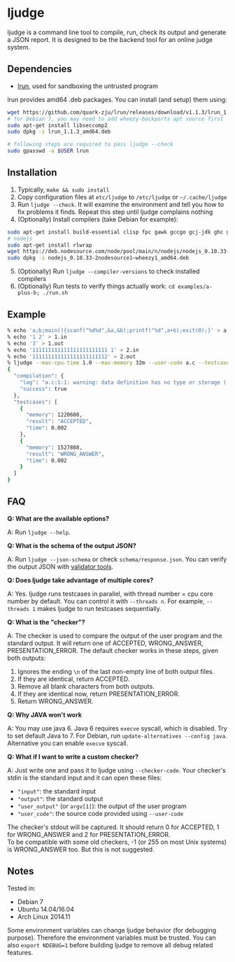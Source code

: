 ljudge
======

ljudge is a command line tool to compile, run, check its output and generate a JSON report. It is designed to be the backend tool for an online judge system.

Dependencies
------------
* [lrun](https://github.com/quark-zju/lrun), used for sandboxing the untrusted program

lrun provides amd64 .deb packages. You can install (and setup) them using:

```bash
wget https://github.com/quark-zju/lrun/releases/download/v1.1.3/lrun_1.1.3_amd64.deb
# for Debian 7, you may need to add wheezy-backports apt source first
sudo apt-get install libseccomp2
sudo dpkg -i lrun_1.1.3_amd64.deb

# following steps are required to pass ljudge --check
sudo gpasswd -a $USER lrun
```

Installation
------------
1. Typically, `make && sudo install`
2. Copy configuration files at `etc/ljudge` to `/etc/ljudge` or `~/.cache/ljudge`
3. Run `ljudge --check`. It will examine the environment and tell you how to fix problems it finds. Repeat this step until ljudge complains nothing
4. (Optionally) Install compilers (take Debian for example):

```bash
sudo apt-get install build-essential clisp fpc gawk gccgo gcj-jdk ghc git golang lua5.2 mono-mcs ocaml openjdk-7-jdk perl php5-cli python2.7 python3 racket rake ruby1.9.3 valac
# nodejs
sudo apt-get install rlwrap
wget https://deb.nodesource.com/node/pool/main/n/nodejs/nodejs_0.10.33-2nodesource1~wheezy1_amd64.deb
sudo dpkg -i nodejs_0.10.33-2nodesource1~wheezy1_amd64.deb
```

5. (Optionally) Run `ljudge --compiler-versions` to check installed compilers
6. (Optionally) Run tests to verify things actually work: `cd examples/a-plus-b; ./run.sh`

Example
-------

```bash
% echo 'a;b;main(){scanf("%d%d",&a,&b);printf("%d",a+b);exit(0);}' > a.c
% echo '1 2' > 1.in
% echo '3' > 1.out
% echo '111111111111111111111111 1' > 2.in
% echo '111111111111111111111112' > 2.out
% ljudge --max-cpu-time 1.0 --max-memory 32m --user-code a.c --testcase --input 1.in --output 1.out --testcase --input 2.in --output 2.out
{
  "compilation": {
    "log": "a.c:1:1: warning: data definition has no type or storage (...)",
    "success": true
  },
  "testcases": [
    {
      "memory": 1220608,
      "result": "ACCEPTED",
      "time": 0.002
    },
    {
      "memory": 1527808,
      "result": "WRONG_ANSWER",
      "time": 0.002
    }
  ]
}
```

FAQ
---
**Q: What are the available options?**

A: Run `ljudge --help`.

**Q: What is the schema of the output JSON?**

A: Run `ljudge --json-schema` or check `schema/response.json`. You can verify the output JSON with [validator tools](http://json-schema.org/implementations.html#validator-list).

**Q: Does ljudge take advantage of multiple cores?**

A: Yes. ljudge runs testcases in parallel, with thread number = cpu core number by default. You can control it with `--threads n`. For example, `--threads 1` makes ljudge to run testcases sequentially.

**Q: What is the "checker"?**

A: The checker is used to compare the output of the user program and the standard output. It will return one of ACCEPTED, WRONG\_ANSWER, PRESENTATION\_ERROR. The default checker works in these steps, given both outputs:

1. Ignores the ending `\n` of the last non-empty line of both output files.
2. If they are identical, return ACCEPTED.
3. Remove all blank characters from both outputs.
4. If they are identical now, return PRESENTATION\_ERROR.
5. Return WRONG\_ANSWER.

**Q: Why JAVA won't work**

A: You may use java 6. Java 6 requires `execve` syscall, which is disabled. Try to set default Java to 7. For Debian, run `update-alternatives --config java`. Alternative you can enable `execve` syscall.

**Q: What if I want to write a custom checker?**

A: Just write one and pass it to ljudge using `--checker-code`. Your checker's stdin is the standard input and it can open these files:

* `"input"`: the standard input
* `"output"`: the standard output
* `"user_output"` (or `argv[1]`): the output of the user program
* `"user_code"`: the source code provided using `--user-code`

The checker's stdout will be captured. It should return 0 for ACCEPTED, 1 for WRONG\_ANSWER and 2 for PRESENTATION\_ERROR.  
To be compatible with some old checkers, -1 (or 255 on most Unix systems) is WRONG\_ANSWER too. But this is not suggested. 

Notes
-----
Tested in:

* Debian 7
* Ubuntu 14.04/16.04
* Arch Linux 2014.11

Some environment variables can change ljudge behavior (for debugging purpose). Therefore the environment variables must be trusted. You can also `export NDEBUG=1` before building ljudge to remove all debug related features.

